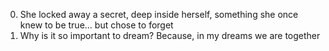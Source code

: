 0. She locked away a secret, deep inside herself, something she once knew to be true... but chose to forget
1. Why is it so important to dream? Because, in my dreams we are together
